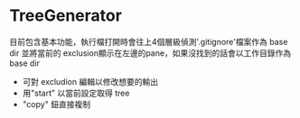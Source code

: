 # TreeGenerator

目前包含基本功能，執行檔打開時會往上4個層級偵測'.gitignore'檔案作為 base dir
並將當前的 exclusion顯示在左邊的pane，如果沒找到的話會以工作目錄作為 base dir
- 可對 excludion 編輯以修改想要的輸出
- 用"start" 以當前設定取得 tree
- "copy" 鈕直接複制

